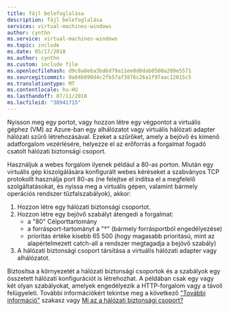 ```yaml
---
title: fájl belefoglalása
description: fájl belefoglalása
services: virtual-machines-windows
author: cynthn
ms.service: virtual-machines-windows
ms.topic: include
ms.date: 05/17/2018
ms.author: cynthn
ms.custom: include file
ms.openlocfilehash: d9c8a0e6a3bd6d79a11ee0d0dab0500a209e5571
ms.sourcegitcommit: 0a84b090d4c2fb57af3876c26a1f97aac12015c5
ms.translationtype: MT
ms.contentlocale: hu-HU
ms.lasthandoff: 07/11/2018
ms.locfileid: "38941715"
---
```

Nyisson meg egy portot, vagy hozzon létre egy végpontot a virtuális géphez (VM) az Azure-ban egy alhálózatot vagy virtuális hálózati adapter hálózati szűrő létrehozásával. Ezeket a szűrőket, amely a bejövő és kimenő adatforgalom vezérlésére, helyezze el az erőforrás a forgalmat fogadó csatolt hálózati biztonsági csoport.

Használjuk a webes forgalom ilyenek például a 80-as porton. Miután egy virtuális gép kiszolgálására konfigurált webes kéréseket a szabványos TCP protokollt használja port 80-as (ne felejtse el indítsa el a megfelelő szolgáltatásokat, és nyissa meg a virtuális gépen, valamint bármely operációs rendszer tűzfalszabályok), akkor:

1. Hozzon létre egy hálózati biztonsági csoportot.
2. Hozzon létre egy bejövő szabályt átengedi a forgalmat:
   * a "80" Célporttartomány
   * a forrásport-tartományt a "*" (bármely forrásportból engedélyezése)
   * prioritás értéke kisebb 65 500 (hogy magasabb prioritású, mint az alapértelmezett catch-all a rendszer megtagadja a bejövő szabály)
3. A hálózati biztonsági csoport társítása a virtuális hálózati adapter vagy alhálózatot.

Biztosítsa a környezetét a hálózati biztonsági csoportok és a szabályok egy összetett hálózati konfigurációt is létrehozhat. A példában csak egy vagy két olyan szabályokat, amelyek engedélyezik a HTTP-forgalom vagy a távoli felügyeleti. További információkért tekintse meg a következő ["További információ"](#more-information-on-network-security-groups) szakasz vagy [Mi az a hálózati biztonsági csoport?](../articles/virtual-network/security-overview.md)

